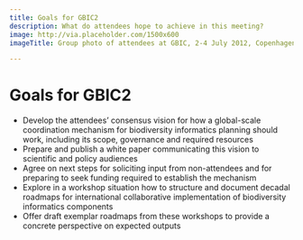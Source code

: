 ```yaml
---
title: Goals for GBIC2
description: What do attendees hope to achieve in this meeting?
image: http://via.placeholder.com/1500x600
imageTitle: Group photo of attendees at GBIC, 2-4 July 2012, Copenhagen. Photo by Ciprian-Marius Vizitiu.

---
```

# Goals for GBIC2

+ Develop the attendees’ consensus vision for how a global-scale coordination mechanism for biodiversity informatics planning should work, including its scope, governance and required resources
+ Prepare and publish a white paper communicating this vision to scientific and policy audiences
+ Agree on next steps for soliciting input from non-attendees and for preparing to seek funding required to establish the mechanism
+ Explore in a workshop situation how to structure and document decadal roadmaps for international collaborative implementation of biodiversity informatics components
+ Offer draft exemplar roadmaps from these workshops to provide a concrete perspective on expected outputs